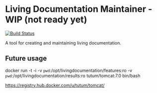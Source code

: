 Living Documentation Maintainer - WIP (not ready yet)
===================
[![Build Status](https://travis-ci.org/michaelszymczak/livingDocumentation.svg?branch=master)](https://travis-ci.org/michaelszymczak/livingDocumentation)

A tool for creating and maintaining living documentation.


Future usage
------------

docker run -t -i -v `pwd`:/opt/livingdocumentation/features:ro -v `pwd`:/opt/livingdocumentation/results:ro tutum/tomcat:7.0 bin/bash

https://registry.hub.docker.com/u/tutum/tomcat/
